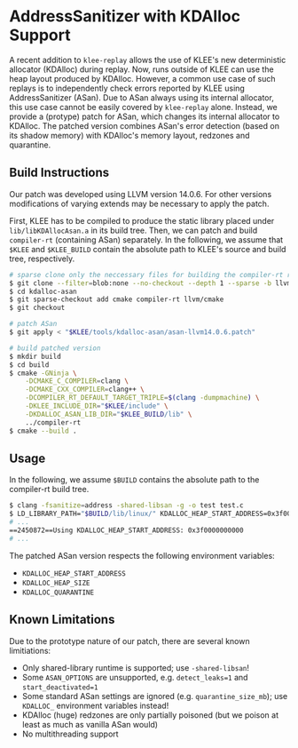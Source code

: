# AddressSanitizer with KDAlloc Support

A recent addition to `klee-replay` allows the use of KLEE's new deterministic allocator (KDAlloc) during replay.
Now, runs outside of KLEE can use the heap layout produced by KDAlloc.
However, a common use case of such replays is to independently check errors reported by KLEE using AddressSanitizer (ASan).
Due to ASan always using its internal allocator, this use case cannot be easily covered by `klee-replay` alone.
Instead, we provide a (protype) patch for ASan, which changes its internal allocator to KDAlloc.
The patched version combines ASan's error detection (based on its shadow memory) with KDAlloc's memory layout, redzones and quarantine.


## Build Instructions

Our patch was developed using LLVM version 14.0.6.
For other versions modifications of varying extends may be necessary to apply the patch.

First, KLEE has to be compiled to produce the static library placed under `lib/libKDAllocAsan.a` in its build tree.
Then, we can patch and build `compiler-rt` (containing ASan) separately.
In the following, we assume that `$KLEE` and `$KLEE_BUILD` contain the absolute path to KLEE's source and build tree, respectively.

```bash
# sparse clone only the neccessary files for building the compiler-rt runtime library from LLVM
$ git clone --filter=blob:none --no-checkout --depth 1 --sparse -b llvmorg-14.0.6 git@github.com:llvm/llvm-project.git kdalloc-asan
$ cd kdalloc-asan
$ git sparse-checkout add cmake compiler-rt llvm/cmake
$ git checkout

# patch ASan
$ git apply < "$KLEE/tools/kdalloc-asan/asan-llvm14.0.6.patch"

# build patched version
$ mkdir build
$ cd build
$ cmake -GNinja \
    -DCMAKE_C_COMPILER=clang \
    -DCMAKE_CXX_COMPILER=clang++ \
    -DCOMPILER_RT_DEFAULT_TARGET_TRIPLE=$(clang -dumpmachine) \
    -DKLEE_INCLUDE_DIR="$KLEE/include" \
    -DKDALLOC_ASAN_LIB_DIR="$KLEE_BUILD/lib" \
    ../compiler-rt
$ cmake --build .
```


## Usage

In the following, we assume `$BUILD` contains the absolute path to the compiler-rt build tree.

```bash
$ clang -fsanitize=address -shared-libsan -g -o test test.c
$ LD_LIBRARY_PATH="$BUILD/lib/linux/" KDALLOC_HEAP_START_ADDRESS=0x3f0000000000 ./test
# ...
==2450872==Using KDALLOC_HEAP_START_ADDRESS: 0x3f0000000000
# ...
```

The patched ASan version respects the following environment variables:
* `KDALLOC_HEAP_START_ADDRESS`
* `KDALLOC_HEAP_SIZE`
* `KDALLOC_QUARANTINE`


## Known Limitations

Due to the prototype nature of our patch, there are several known limitiations:

* Only shared-library runtime is supported; use `-shared-libsan`!
* Some `ASAN_OPTIONS` are unsupported, e.g. `detect_leaks=1` and `start_deactivated=1`
* Some standard ASan settings are ignored (e.g. `quarantine_size_mb`); use `KDALLOC_` environment variables instead!
* KDAlloc (huge) redzones are only partially poisoned (but we poison at least as much as vanilla ASan would)
* No multithreading support
